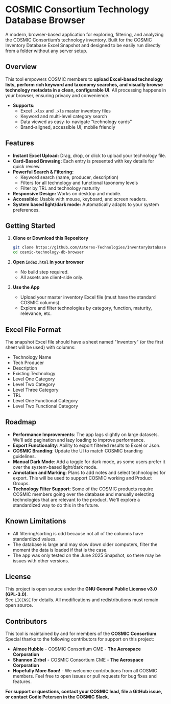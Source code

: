 # COSMIC Consortium Technology Database Browser

A modern, browser-based application for exploring, filtering, and analyzing the COSMIC Consortium’s technology inventory. Built for the COSMIC Inventory Database Excel Snapshot and designed to be easily run directly from a folder without any server setup.

## Overview

This tool empowers COSMIC members to **upload Excel-based technology lists, perform rich keyword and taxonomy searches, and visually browse technology metadata in a clean, configurable UI**. All processing happens in your browser, ensuring privacy and convenience.

- **Supports:**
  - Excel `.xlsx` and `.xls` master inventory files
  - Keyword and multi-level category search
  - Data viewed as easy-to-navigate “technology cards”
  - Brand-aligned, accessible UI; mobile friendly

## Features

- **Instant Excel Upload:** Drag, drop, or click to upload your technology file.
- **Card-Based Browsing:** Each entry is presented with key details for quick review.
- **Powerful Search & Filtering:**
  - Keyword search (name, producer, description)
  - Filters for all technology and functional taxonomy levels
  - Filter by TRL and technology maturity
- **Responsive Design:** Works on desktop and mobile.
- **Accessible:** Usable with mouse, keyboard, and screen readers.
- **System based light/dark mode:** Automatically adapts to your system preferences.

## Getting Started

1. **Clone or Download this Repository**

    ```sh
    git clone https://github.com/Asteres-Technologies/InventoryDatabaseBrowser.git
    cd cosmic-technology-db-browser
    ```

2. **Open `index.html` in your browser**

    - No build step required.
    - All assets are client-side only.

3. **Use the App**

    - Upload your master inventory Excel file (must have the standard COSMIC columns).
    - Explore and filter technologies by category, function, maturity, relevance, etc.

## Excel File Format

The snapshot Excel file should have a sheet named "Inventory" (or the first sheet will be used) with columns:

- Technology Name
- Tech Producer
- Description
- Existing Technology
- Level One Category
- Level Two Category
- Level Three Category
- TRL
- Level One Functional Category
- Level Two Functional Category

## Roadmap

- **Performance Improvements**: The app lags slightly on large datasets. We'll add pagination and lazy loading to improve performance.
- **Export Functionality**: Ability to export filtered results to Excel or Json.
- **COSMIC Branding**: Update the UI to match COSMIC branding guidelines.
- **Manual Dark Mode**: Add a toggle for dark mode, as some users prefer it over the system-based light/dark mode.
- **Annotation and Marking**: Plans to add notes and select technologies for export. This will be used to support COSMIC working and Product Groups.
- **Technology Filter Support**: Some of the COSMIC products require COSMIC members going over the database and manually selecting technologies that are relevant to the product. We'll explore a standardized way to do this in the future.

## Known Limitations

- All filtering/sorting is odd because not all of the columns have standardized values.
- The database is large and may slow down older computers, filter the moment the data is loaded if that is the case.
- The app was only tested on the June 2025 Snapshot, so there may be issues with other versions.

## License

This project is open source under the **GNU General Public License v3.0 (GPL-3.0)**.  
See `LICENSE` for details. All modifications and redistributions must remain open source.

## Contributors

This tool is maintained by and for members of the **COSMIC Consortium**.
Special thanks to the following contributors for support on this project:
- **Aimee Hubble** - COSMIC Consortium CME - __The Aerospace Corporation__
- **Shannon Zirbel** - COSMIC Consortium CME - __The Aerospace Corporation__
- **Hopefully More Soon!** - We welcome contributions from all COSMIC members.
Feel free to open issues or pull requests for bug fixes and features.

**For support or questions, contact your COSMIC lead, file a GitHub issue, or contact Codie Petersen in the COSMIC Slack.**